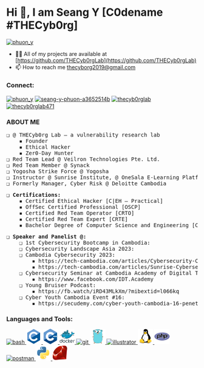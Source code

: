 <h1 align="left">Hi 👋, I am Seang Y [C0dename #THECyb0rg]</h1>
<p align="left"> <a href="https://twitter.com/phuon_y" target="blank"><img src="https://img.shields.io/twitter/follow/phuon_y?logo=twitter&style=for-the-badge" alt="phuon_y" /></a> </p>

- 👨‍💻 All of my projects are available at [https://github.com/THECyb0rgLab](https://github.com/THECyb0rgLab)
- 📫 How to reach me thecyborg2019@gmail.com
<h3 align="left">Connect:</h3>
<p align="left">
<a href="https://twitter.com/phuon_y" target="blank"><img align="center" src="https://raw.githubusercontent.com/rahuldkjain/github-profile-readme-generator/master/src/images/icons/Social/twitter.svg" alt="phuon_y" height="30" width="40" /></a>
<a href="https://linkedin.com/in/seang-y-phuon-a3652514b" target="blank"><img align="center" src="https://raw.githubusercontent.com/rahuldkjain/github-profile-readme-generator/master/src/images/icons/Social/linked-in-alt.svg" alt="seang-y-phuon-a3652514b" height="30" width="40" /></a>
<a href="https://fb.com/thecyb0rglab" target="blank"><img align="center" src="https://raw.githubusercontent.com/rahuldkjain/github-profile-readme-generator/master/src/images/icons/Social/facebook.svg" alt="thecyb0rglab" height="30" width="40" /></a>
<a href="https://www.youtube.com/@thecyb0rglab471" target="blank"><img align="center" src="https://raw.githubusercontent.com/rahuldkjain/github-profile-readme-generator/master/src/images/icons/Social/youtube.svg" alt="thecyb0rglab471" height="30" width="40" /></a>
</p>
<h3 align="left">ABOUT ME</h3>
<pre>
❑ @ THECyb0rg Lab – a vulnerability research lab
	▪ Founder
	▪ Ethical Hacker
	▪ Zer0-Day Hunter
❑ Red Team Lead @ Veilron Technologies Pte. Ltd.
❑ Red Team Member @ Synack
❑ Yogosha Strike Force @ Yogosha
❑ Instructor @ Sunrise Institute, @ OneSala E-Learning Platform
❑ Formerly Manager, Cyber Risk @ Deloitte Cambodia</pre>
<pre>❑ <b>Certifications:</b>
	▪ Certified Ethical Hacker [C|EH – Practical]
	▪ OffSec Certified Professional [OSCP]
	▪ Certified Red Team Operator [CRTO]
	▪ Certified Red Team Expert [CRTE]
	▪ Bachelor Degree of Computer Science and Engineering [CSE] – Royal University of Phnom Penh, Cambodia </pre>
<pre>❑ <b>Speaker and Panelist @:</b>
	❑ 1st Cybersecurity Bootcamp in Cambodia:
	❑ Cybersecurity Landscape Asia 2023:
	❑ Cambodia Cybersecurity 2023:
		▪ https://tech-cambodia.com/articles/Cybersecurity-Cambodia-2023
		▪ https://tech-cambodia.com/articles/Sunrise-Cybersecurity-Cambodia-2023
	❑ Cybersecurity Seminar at Cambodia Academy of Digital Technology (CADT):
		▪ https://www.facebook.com/IDT.Academy
	❑ Young Bruiser Podcast:
		▪ https://fb.watch/iRD43MLkXm/?mibextid=l066kq
	❑ Cyber Youth Cambodia Event #16:
		▪ https://secudemy.com/cyber-youth-cambodia-16-penetration-testing-and-red-teaming-operation
</pre>
<h3 align="left">Languages and Tools:</h3>
<p align="left"> <a href="https://www.gnu.org/software/bash/" target="_blank" rel="noreferrer"> <img src="https://www.vectorlogo.zone/logos/gnu_bash/gnu_bash-icon.svg" alt="bash" width="40" height="40"/> </a> <a href="https://www.cprogramming.com/" target="_blank" rel="noreferrer"> <img src="https://raw.githubusercontent.com/devicons/devicon/master/icons/c/c-original.svg" alt="c" width="40" height="40"/> </a> <a href="https://www.w3schools.com/cpp/" target="_blank" rel="noreferrer"> <img src="https://raw.githubusercontent.com/devicons/devicon/master/icons/cplusplus/cplusplus-original.svg" alt="cplusplus" width="40" height="40"/> </a> <a href="https://www.docker.com/" target="_blank" rel="noreferrer"> <img src="https://raw.githubusercontent.com/devicons/devicon/master/icons/docker/docker-original-wordmark.svg" alt="docker" width="40" height="40"/> </a> <a href="https://git-scm.com/" target="_blank" rel="noreferrer"> <img src="https://www.vectorlogo.zone/logos/git-scm/git-scm-icon.svg" alt="git" width="40" height="40"/> </a> <a href="https://golang.org" target="_blank" rel="noreferrer"> <img src="https://raw.githubusercontent.com/devicons/devicon/master/icons/go/go-original.svg" alt="go" width="40" height="40"/> </a> <a href="https://www.adobe.com/in/products/illustrator.html" target="_blank" rel="noreferrer"> <img src="https://www.vectorlogo.zone/logos/adobe_illustrator/adobe_illustrator-icon.svg" alt="illustrator" width="40" height="40"/> </a> <a href="https://www.linux.org/" target="_blank" rel="noreferrer"> <img src="https://raw.githubusercontent.com/devicons/devicon/master/icons/linux/linux-original.svg" alt="linux" width="40" height="40"/> </a> <a href="https://www.php.net" target="_blank" rel="noreferrer"> <img src="https://raw.githubusercontent.com/devicons/devicon/master/icons/php/php-original.svg" alt="php" width="40" height="40"/> </a> <a href="https://postman.com" target="_blank" rel="noreferrer"> <img src="https://www.vectorlogo.zone/logos/getpostman/getpostman-icon.svg" alt="postman" width="40" height="40"/> </a> <a href="https://www.python.org" target="_blank" rel="noreferrer"> <img src="https://raw.githubusercontent.com/devicons/devicon/master/icons/python/python-original.svg" alt="python" width="40" height="40"/> </a> <a href="https://www.ruby-lang.org/en/" target="_blank" rel="noreferrer"> <img src="https://raw.githubusercontent.com/devicons/devicon/master/icons/ruby/ruby-original.svg" alt="ruby" width="40" height="40"/> </a> </p>
